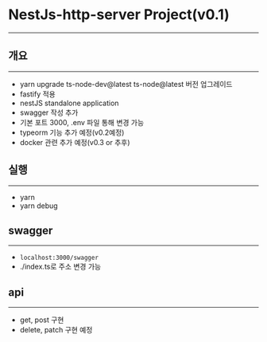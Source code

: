 # NestJs-http-server Project(v0.1)

---

## 개요

---

- yarn upgrade ts-node-dev@latest ts-node@latest 버전 업그레이드
- fastify 적용
- nestJS standalone application
- swagger 작성 추가
- 기본 포트 3000, .env 파일 통해 변경 가능
- typeorm 기능 추가 예정(v0.2예정)
- docker 관련 추가 예정(v0.3 or 추후)

## 실행

---

- yarn
- yarn debug

## swagger

---

- `localhost:3000/swagger`
- ./index.ts로 주소 변경 가능

## api

---

- get, post 구현
- delete, patch 구현 예정
